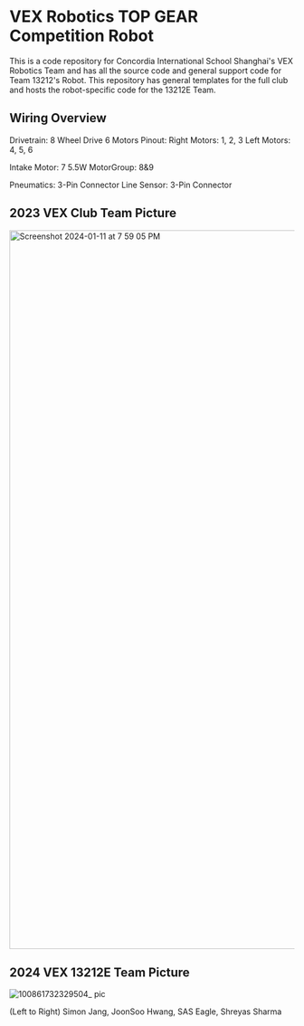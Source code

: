 # VEX Robotics TOP GEAR Competition Robot 

This is a code repository for Concordia International School Shanghai's VEX Robotics Team and has all the source code and general support code for Team 13212's Robot. This repository has general templates for the full club and hosts the robot-specific code for the 13212E Team. 

## Wiring Overview

Drivetrain: 8 Wheel Drive 6 Motors
Pinout: 
Right Motors: 1, 2, 3
Left Motors: 4, 5, 6

Intake Motor: 7
5.5W MotorGroup: 8&9

Pneumatics: 3-Pin Connector
Line Sensor: 3-Pin Connector

## 2023 VEX Club Team Picture
<img width="1271" alt="Screenshot 2024-01-11 at 7 59 05 PM" src="https://github.com/Shreyas-dotcom/VEX2024/assets/82762631/26f5d398-a6ce-47ca-b8da-64208b2d524e">

## 2024 VEX 13212E Team Picture 

![100861732329504_ pic](https://github.com/user-attachments/assets/d1f289a9-0a4d-43c8-aafa-56143db93918)


(Left to Right) Simon Jang, JoonSoo Hwang, SAS Eagle, Shreyas Sharma 

